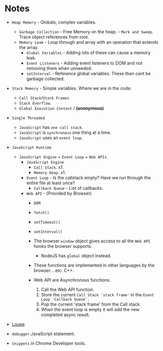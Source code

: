 # Notes

* `Heap Memory` - Globals, complex variables.
    * `Garbage Collection` - Free Memory on the heap. - `Mark and Sweep`. Trace object references from root.
    * `Memory Leak` - Loop through and array with an operation that extends the array.
        * `Global Variables` - Adding lots of these can cause a memory leak.
        * `Event Listeners` - Adding event listeners to DOM and not removing them when unneeded.
        * `setInterval` - Reference global variables. These then cant be garbage collected.

* `Stack Memory` - Simple variables. Where we are in the code.
    * `Call Stack`/`Stack Frames`
    * `Stack Overflow`.
    * `Global Execution Context` / __(anonymous)__

* `Single Threaded`
    * `JavaScript` has `one call stack`.
    * `JavaScript` is `synchronous` one thing at a time.
    * `JavaScript` uses an `event loop`.

* `JavaScript Runtime`
    * `JavaScript Engine` + `Event Loop` + `Web APIs`.
        * `JavaScript Engine`
            * `Call Stack`. x1.
            * `Memory Heap`. x1.
        * `Event Loop` - Is the callstack empty? Have we run through the entire file at least once?
            * `Callback Queue` - List of callbacks.
        * `Web API` - (Provided by Browser)
            * `DOM`
            * `fetch()`
            * `setTimeout()`
            * `setInterval()`

            * The browser `window` object gives access to all the `Web API` hooks the browser supports.
                * NodeJS has `global` object instead.
            * These functions are implemented in other languages by the browser... etc. C++.
            * Web API are Asynchronous functions.
                1. Call the Web API function.
                2. Store the current `Call Stack 'stack frame'` in the `Event Loop 'Callback Queue'.`
                3. Pop the current 'stack frame' from the Call stack.
                4. When the event loop is empty it will add the new completed async result.

* [Loupe](http://latentflip.com/loupe/?)



* `debugger` JavaScript statement.
* `Snippets` in Chrome Developer tools.